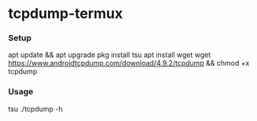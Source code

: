 # tcpdump-termux

### Setup
apt update && apt upgrade
pkg install tsu
apt install wget
wget https://www.androidtcpdump.com/download/4.9.2/tcpdump && chmod +x tcpdump

### Usage
tsu
./tcpdump -h
